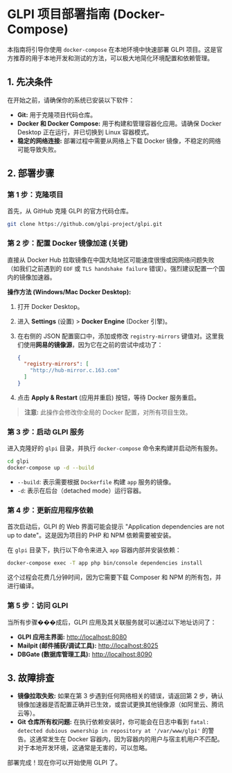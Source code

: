 # GLPI 项目部署指南 (Docker-Compose)

本指南将引导你使用 `docker-compose` 在本地环境中快速部署 GLPI 项目。这是官方推荐的用于本地开发和测试的方法，可以极大地简化环境配置和依赖管理。

## 1. 先决条件

在开始之前，请确保你的系统已安装以下软件：

- **Git:** 用于克隆项目代码仓库。
- **Docker 和 Docker Compose:** 用于构建和管理容器化应用。请确保 Docker Desktop 正在运行，并已切换到 Linux 容器模式。
- **稳定的网络连接:** 部署过程中需要从网络上下载 Docker 镜像，不稳定的网络可能导致失败。

## 2. 部署步骤

### 第 1 步：克隆项目

首先，从 GitHub 克隆 GLPI 的官方代码仓库。

```bash
git clone https://github.com/glpi-project/glpi.git
```

### 第 2 步：配置 Docker 镜像加速 (关键)

直接从 Docker Hub 拉取镜像在中国大陆地区可能速度很慢或因网络问题失败（如我们之前遇到的 `EOF` 或 `TLS handshake failure` 错误）。强烈建议配置一个国内的镜像加速器。

**操作方法 (Windows/Mac Docker Desktop):**

1.  打开 Docker Desktop。
2.  进入 **Settings** (设置) > **Docker Engine** (Docker 引擎)。
3.  在右侧的 JSON 配置窗口中，添加或修改 `registry-mirrors` 键值对。这里我们使用**网易的镜像源**，因为它在之前的尝试中成功了：

    ```json
    {
      "registry-mirrors": [
        "http://hub-mirror.c.163.com"
      ]
    }
    ```

4.  点击 **Apply & Restart** (应用并重启) 按钮，等待 Docker 服务重启。

> **注意:** 此操作会修改你全局的 Docker 配置，对所有项目生效。

### 第 3 步：启动 GLPI 服务

进入克隆好的 `glpi` 目录，并执行 `docker-compose` 命令来构建并启动所有服务。

```bash
cd glpi
docker-compose up -d --build
```

- `--build`: 表示需要根据 `Dockerfile` 构建 `app` 服务的镜像。
- `-d`: 表示在后台（detached mode）运行容器。

### 第 4 步：更新应用程序依赖

首次启动后，GLPI 的 Web 界面可能会提示 "Application dependencies are not up to date"。这是因为项目的 PHP 和 NPM 依赖需要被安装。

在 `glpi` 目录下，执行以下命令来进入 `app` 容器内部并安装依赖：

```bash
docker-compose exec -T app php bin/console dependencies install
```

这个过程会花费几分钟时间，因为它需要下载 Composer 和 NPM 的所有包，并进行编译。

### 第 5 步：访问 GLPI

当所有步骤���成后，GLPI 应用及其关联服务就可以通过以下地址访问了：

- **GLPI 应用主界面:** [http://localhost:8080](http://localhost:8080)
- **Mailpit (邮件捕获/调试工具):** [http://localhost:8025](http://localhost:8025)
- **DBGate (数据库管理工具):** [http://localhost:8090](http://localhost:8090)

## 3. 故障排查

- **镜像拉取失败:** 如果在第 3 步遇到任何网络相关的错误，请返回第 2 步，确认镜像加速器是否配置正确并已生效，或尝试更换其他镜像源（如阿里云、腾讯云等）。
- **Git 仓库所有权问题:** 在执行依赖安装时，你可能会在日志中看到 `fatal: detected dubious ownership in repository at '/var/www/glpi'` 的警告。这通常发生在 Docker 容器内，因为容器内的用户与宿主机用户不匹配。对于本地开发环境，这通常是无害的，可以忽略。

部署完成！现在你可以开始使用 GLPI 了。
